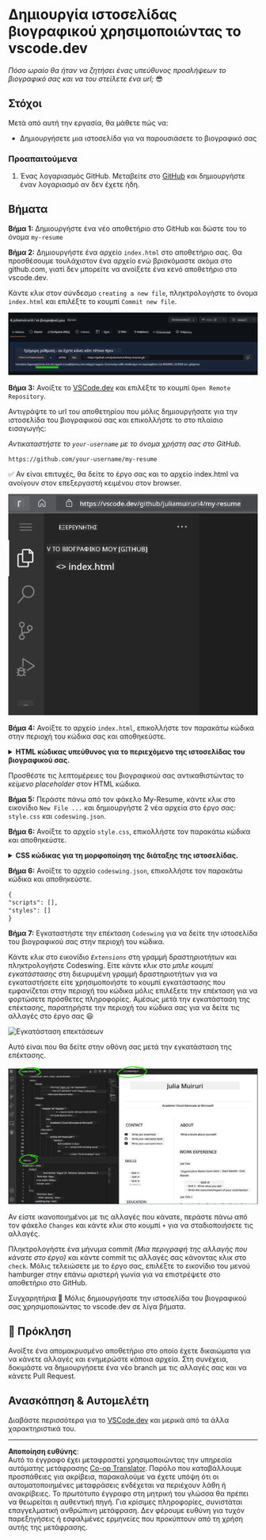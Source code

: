 <!--
CO_OP_TRANSLATOR_METADATA:
{
  "original_hash": "2fcb983b8dbadadb1bc2e97f8c12dac5",
  "translation_date": "2025-08-26T22:28:20+00:00",
  "source_file": "8-code-editor/1-using-a-code-editor/assignment.md",
  "language_code": "el"
}
-->
# Δημιουργία ιστοσελίδας βιογραφικού χρησιμοποιώντας το vscode.dev

_Πόσο ωραίο θα ήταν να ζητήσει ένας υπεύθυνος προσλήψεων το βιογραφικό σας και να του στείλετε ένα url;_ 😎

## Στόχοι

Μετά από αυτή την εργασία, θα μάθετε πώς να:

- Δημιουργήσετε μια ιστοσελίδα για να παρουσιάσετε το βιογραφικό σας

### Προαπαιτούμενα

1. Ένας λογαριασμός GitHub. Μεταβείτε στο [GitHub](https://github.com/) και δημιουργήστε έναν λογαριασμό αν δεν έχετε ήδη.

## Βήματα

**Βήμα 1:** Δημιουργήστε ένα νέο αποθετήριο στο GitHub και δώστε του το όνομα `my-resume`

**Βήμα 2:** Δημιουργήστε ένα αρχείο `index.html` στο αποθετήριο σας. Θα προσθέσουμε τουλάχιστον ένα αρχείο ενώ βρισκόμαστε ακόμα στο github.com, γιατί δεν μπορείτε να ανοίξετε ένα κενό αποθετήριο στο vscode.dev.

Κάντε κλικ στον σύνδεσμο `creating a new file`, πληκτρολογήστε το όνομα `index.html` και επιλέξτε το κουμπί `Commit new file`.

![Δημιουργία νέου αρχείου στο github.com](../../../../translated_images/new-file-github.com.c886796d800e8056561829a181be1382c5303da9d902d8b2dd82b68a4806e21f.el.png)

**Βήμα 3:** Ανοίξτε το [VSCode.dev](https://vscode.dev) και επιλέξτε το κουμπί `Open Remote Repository`.

Αντιγράψτε το url του αποθετηρίου που μόλις δημιουργήσατε για την ιστοσελίδα του βιογραφικού σας και επικολλήστε το στο πλαίσιο εισαγωγής:

_Αντικαταστήστε το `your-username` με το όνομα χρήστη σας στο GitHub._

```
https://github.com/your-username/my-resume
```

✅ Αν είναι επιτυχές, θα δείτε το έργο σας και το αρχείο index.html να ανοίγουν στον επεξεργαστή κειμένου στον browser.

![Δημιουργία νέου αρχείου](../../../../translated_images/project-on-vscode.dev.e79815a9a95ee7feac72ebe5c941c91279716be37c575dbdbf2f43bea2c7d8b6.el.png)

**Βήμα 4:** Ανοίξτε το αρχείο `index.html`, επικολλήστε τον παρακάτω κώδικα στην περιοχή του κώδικα σας και αποθηκεύστε.

<details>
    <summary><b>HTML κώδικας υπεύθυνος για το περιεχόμενο της ιστοσελίδας του βιογραφικού σας.</b></summary>
    
        <html>

            <head>
                <link href="style.css" rel="stylesheet">
                <link rel="stylesheet" href="https://cdnjs.cloudflare.com/ajax/libs/font-awesome/5.15.4/css/all.min.css">
                <title>Το Όνομά Σας Εδώ!</title>
            </head>
            <body>
                <header id="header">
                    <!-- Επικεφαλίδα βιογραφικού με το όνομά σας και τον τίτλο σας -->
                    <h1>Το Όνομά Σας Εδώ!</h1>
                    <hr>
                    Ο Ρόλος Σας!
                    <hr>
                </header>
                <main>
                    <article id="mainLeft">
                        <section>
                            <h2>ΕΠΙΚΟΙΝΩΝΙΑ</h2>
                            <!-- Πληροφορίες επικοινωνίας, συμπεριλαμβανομένων των κοινωνικών δικτύων -->
                            <p>
                                <i class="fa fa-envelope" aria-hidden="true"></i>
                                <a href="mailto:username@domain.top-level domain">Γράψτε το email σας εδώ</a>
                            </p>
                            <p>
                                <i class="fab fa-github" aria-hidden="true"></i>
                                <a href="github.com/yourGitHubUsername">Γράψτε το όνομα χρήστη σας εδώ!</a>
                            </p>
                            <p>
                                <i class="fab fa-linkedin" aria-hidden="true"></i>
                                <a href="linkedin.com/yourLinkedInUsername">Γράψτε το όνομα χρήστη σας εδώ!</a>
                            </p>
                        </section>
                        <section>
                            <h2>ΔΕΞΙΟΤΗΤΕΣ</h2>
                            <!-- Οι δεξιότητές σας -->
                            <ul>
                                <li>Δεξιότητα 1!</li>
                                <li>Δεξιότητα 2!</li>
                                <li>Δεξιότητα 3!</li>
                                <li>Δεξιότητα 4!</li>
                            </ul>
                        </section>
                        <section>
                            <h2>ΕΚΠΑΙΔΕΥΣΗ</h2>
                            <!-- Η εκπαίδευσή σας -->
                            <h3>Γράψτε το πρόγραμμα σπουδών σας εδώ!</h3>
                            <p>
                                Γράψτε το εκπαιδευτικό ίδρυμα σας εδώ!
                            </p>
                            <p>
                                Ημερομηνία Έναρξης - Ημερομηνία Λήξης
                            </p>
                        </section>            
                    </article>
                    <article id="mainRight">
                        <section>
                            <h2>ΣΧΕΤΙΚΑ</h2>
                            <!-- Σχετικά με εσάς -->
                            <p>Γράψτε μια σύντομη περιγραφή για τον εαυτό σας!</p>
                        </section>
                        <section>
                            <h2>ΕΡΓΑΣΙΑΚΗ ΕΜΠΕΙΡΙΑ</h2>
                            <!-- Η εργασιακή σας εμπειρία -->
                            <h3>Τίτλος Εργασίας</h3>
                            <p>
                                Όνομα Οργανισμού | Μήνας Έναρξης – Μήνας Λήξης
                            </p>
                            <ul>
                                    <li>Εργασία 1 - Γράψτε τι κάνατε!</li>
                                    <li>Εργασία 2 - Γράψτε τι κάνατε!</li>
                                    <li>Γράψτε τα αποτελέσματα/την επίδραση της συνεισφοράς σας</li>
                                    
                            </ul>
                            <h3>Τίτλος Εργασίας 2</h3>
                            <p>
                                Όνομα Οργανισμού | Μήνας Έναρξης – Μήνας Λήξης
                            </p>
                            <ul>
                                    <li>Εργασία 1 - Γράψτε τι κάνατε!</li>
                                    <li>Εργασία 2 - Γράψτε τι κάνατε!</li>
                                    <li>Γράψτε τα αποτελέσματα/την επίδραση της συνεισφοράς σας</li>
                                    
                            </ul>
                        </section>
                    </article>
                </main>
            </body>
        </html>
</details>

Προσθέστε τις λεπτομέρειες του βιογραφικού σας αντικαθιστώντας το _κείμενο placeholder_ στον HTML κώδικα.

**Βήμα 5:** Περάστε πάνω από τον φάκελο My-Resume, κάντε κλικ στο εικονίδιο `New File ...` και δημιουργήστε 2 νέα αρχεία στο έργο σας: `style.css` και `codeswing.json`.

**Βήμα 6:** Ανοίξτε το αρχείο `style.css`, επικολλήστε τον παρακάτω κώδικα και αποθηκεύστε.

<details>
        <summary><b>CSS κώδικας για τη μορφοποίηση της διάταξης της ιστοσελίδας.</b></summary>
            
            body {
                font-family: 'Segoe UI', Tahoma, Geneva, Verdana, sans-serif;
                font-size: 16px;
                max-width: 960px;
                margin: auto;
            }
            h1 {
                font-size: 3em;
                letter-spacing: .6em;
                padding-top: 1em;
                padding-bottom: 1em;
            }

            h2 {
                font-size: 1.5em;
                padding-bottom: 1em;
            }

            h3 {
                font-size: 1em;
                padding-bottom: 1em;
            }
            main { 
                display: grid;
                grid-template-columns: 40% 60%;
                margin-top: 3em;
            }
            header {
                text-align: center;
                margin: auto 2em;
            }

            section {
                margin: auto 1em 4em 2em;
            }

            i {
                margin-right: .5em;
            }

            p {
                margin: .2em auto
            }

            hr {
                border: none;
                background-color: lightgray;
                height: 1px;
            }

            h1, h2, h3 {
                font-weight: 100;
                margin-bottom: 0;
            }
            #mainLeft {
                border-right: 1px solid lightgray;
            }
            
</details>

**Βήμα 6:** Ανοίξτε το αρχείο `codeswing.json`, επικολλήστε τον παρακάτω κώδικα και αποθηκεύστε.

    {
    "scripts": [],
    "styles": []
    }

**Βήμα 7:** Εγκαταστήστε την επέκταση `Codeswing` για να δείτε την ιστοσελίδα του βιογραφικού σας στην περιοχή του κώδικα.

Κάντε κλικ στο εικονίδιο _`Extensions`_ στη γραμμή δραστηριοτήτων και πληκτρολογήστε Codeswing. Είτε κάντε κλικ στο _μπλε κουμπί εγκατάστασης_ στη διευρυμένη γραμμή δραστηριοτήτων για να εγκαταστήσετε είτε χρησιμοποιήστε το κουμπί εγκατάστασης που εμφανίζεται στην περιοχή του κώδικα μόλις επιλέξετε την επέκταση για να φορτώσετε πρόσθετες πληροφορίες. Αμέσως μετά την εγκατάσταση της επέκτασης, παρατηρήστε την περιοχή του κώδικα σας για να δείτε τις αλλαγές στο έργο σας 😃

![Εγκατάσταση επεκτάσεων](../../../../8-code-editor/images/install-extension.gif)

Αυτό είναι που θα δείτε στην οθόνη σας μετά την εγκατάσταση της επέκτασης.

![Η επέκταση Codeswing σε δράση](../../../../translated_images/after-codeswing-extension-pb.0ebddddcf73b550994947a9084e35e2836c713ae13839d49628e3c764c1cfe83.el.png)

Αν είστε ικανοποιημένοι με τις αλλαγές που κάνατε, περάστε πάνω από τον φάκελο `Changes` και κάντε κλικ στο κουμπί `+` για να σταδιοποιήσετε τις αλλαγές.

Πληκτρολογήστε ένα μήνυμα commit _(Μια περιγραφή της αλλαγής που κάνατε στο έργο)_ και κάντε commit τις αλλαγές σας κάνοντας κλικ στο `check`. Μόλις τελειώσετε με το έργο σας, επιλέξτε το εικονίδιο του μενού hamburger στην επάνω αριστερή γωνία για να επιστρέψετε στο αποθετήριο στο GitHub.

Συγχαρητήρια 🎉 Μόλις δημιουργήσατε την ιστοσελίδα του βιογραφικού σας χρησιμοποιώντας το vscode.dev σε λίγα βήματα.

## 🚀 Πρόκληση

Ανοίξτε ένα απομακρυσμένο αποθετήριο στο οποίο έχετε δικαιώματα για να κάνετε αλλαγές και ενημερώστε κάποια αρχεία. Στη συνέχεια, δοκιμάστε να δημιουργήσετε ένα νέο branch με τις αλλαγές σας και να κάνετε Pull Request.

## Ανασκόπηση & Αυτομελέτη

Διαβάστε περισσότερα για το [VSCode.dev](https://code.visualstudio.com/docs/editor/vscode-web?WT.mc_id=academic-0000-alfredodeza) και μερικά από τα άλλα χαρακτηριστικά του.

---

**Αποποίηση ευθύνης**:  
Αυτό το έγγραφο έχει μεταφραστεί χρησιμοποιώντας την υπηρεσία αυτόματης μετάφρασης [Co-op Translator](https://github.com/Azure/co-op-translator). Παρόλο που καταβάλλουμε προσπάθειες για ακρίβεια, παρακαλούμε να έχετε υπόψη ότι οι αυτοματοποιημένες μεταφράσεις ενδέχεται να περιέχουν λάθη ή ανακρίβειες. Το πρωτότυπο έγγραφο στη μητρική του γλώσσα θα πρέπει να θεωρείται η αυθεντική πηγή. Για κρίσιμες πληροφορίες, συνιστάται επαγγελματική ανθρώπινη μετάφραση. Δεν φέρουμε ευθύνη για τυχόν παρεξηγήσεις ή εσφαλμένες ερμηνείες που προκύπτουν από τη χρήση αυτής της μετάφρασης.